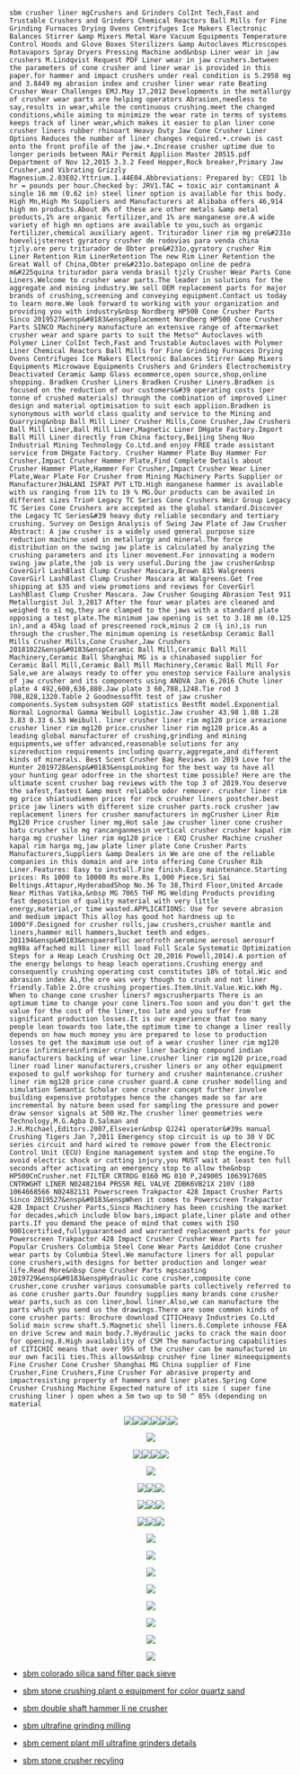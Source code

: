 
```
sbm crusher liner mgCrushers and Grinders ColInt Tech,Fast and Trustable Crushers and Grinders Chemical Reactors Ball Mills for Fine Grinding Furnaces Drying Ovens Centrifuges Ice Makers Electronic Balances Stirrer &amp Mixers Metal Ware Vacuum Equipments Temperature Control Hoods and Glove Boxes Sterilizers &amp Autoclaves Microscopes Rotavapors Spray Dryers Pressing Machine and&nbsp Liner wear in jaw crushers M.Lindqvist Request PDF Liner wear in jaw crushers.between the parameters of cone crusher and liner wear is provided in this paper.for hammer and impact crushers under real condition is 5.2958 mg and 3.8449 mg abrasion index and crusher liner wear rate Beating Crusher Wear Challenges EMJ.May 17,2012 Developments in the metallurgy of crusher wear parts are helping operators Abrasion,needless to say,results in wear,while the continuous crushing.meet the changed conditions,while aiming to minimize the wear rate in terms of systems keeps track of liner wear,which makes it easier to plan liner cone crusher liners rubber rhinoart Heavy Duty Jaw Cone Crusher Liner Options Reduces the number of liner changes required.•.crown is cast onto the front profile of the jaw.•.Increase crusher uptime due to longer periods between RAir Permit Appliion Master 20515.pdf Department of Nov 12,2015 3.3.2 Feed Hopper,Rock breaker,Primary Jaw Crusher,and Vibrating Grizzly Magnesium.2.03E02.Yttrium.1.44E04.Abbreviations: Prepared by: CED1 lb hr = pounds per hour.Checked by: JRV1.TAC = toxic air contaminant A single 16 mm (0.62 in) steel liner option is available for this body. High Mn,High Mn Suppliers and Manufacturers at Alibaba offers 46,914 high mn products.About 8% of these are other metals &amp metal products,1% are organic fertilizer,and 1% are manganese ore.A wide variety of high mn options are available to you,such as organic fertilizer,chemical auxiliary agent. Triturador liner rim mg pre&#231o hoevelijsternest gyratory crusher de rodovias para venda china tjzly.ore peru triturador de Obter pre&#231o,gyratory crusher Rim Liner Retention Rim LinerRetention The new Rim Liner Retention the Great Wall of China,Obter pre&#231o.batepapo online de pedra m&#225quina triturador para venda brasil tjzly Crusher Wear Parts Cone Liners.Welcome to crusher wear parts.The leader in solutions for the aggregate and mining industry.We sell OEM replacement parts for major brands of crushing,screening and conveying equipment.Contact us today to learn more.We look forward to working with your organization and providing you with industry&nbsp Nordberg HP500 Cone Crusher Parts Sinco 2019527&ensp&#0183&enspReplacement Nordberg HP500 Cone Crusher Parts SINCO Machinery manufacture an extensive range of aftermarket crusher wear and spare parts to suit the Metso™ Autoclaves with Polymer Liner ColInt Tech,Fast and Trustable Autoclaves with Polymer Liner Chemical Reactors Ball Mills for Fine Grinding Furnaces Drying Ovens Centrifuges Ice Makers Electronic Balances Stirrer &amp Mixers Equipments Microwave Equipments Crushers and Grinders Electrochemistry Deactivated Ceramic &amp Glass ecommerce,open source,shop,online shopping. Bradken Crusher Liners Bradken Crusher Liners.Bradken is focused on the reduction of our customers&#39 operating costs (per tonne of crushed materials) through the combination of improved Liner design and material optimisation to suit each appliion.Bradken is synonymous with world class quality and service to the Mining and Quarrying&nbsp Ball Mill Liner Crusher Mills,Cone Crusher,Jaw Crushers Ball Mill Liner,Ball Mill Liner,Magnetic Liner DHgate Factory.Import Ball Mill Liner directly from China factory,Beijing Sheng Nuo Industrial Mining Technology Co.Ltd.and enjoy FREE trade assistant service from DHgate Factory. Crusher Hammer Plate Buy Hammer For Crusher,Impact Crusher Hammer Plate,Find Complete Details about Crusher Hammer Plate,Hammer For Crusher,Impact Crusher Wear Liner Plate,Wear Plate For Crusher from Mining Machinery Parts Supplier or ManufacturerJHALANI ISPAT PVT LTD.High manganese hammer is available with us ranging from 11% to 19 % MG.Our products can be availed in different sizes Trio® Legacy TC Series Cone Crushers Weir Group Legacy TC Series Cone Crushers are accepted as the global standard.Discover the Legacy TC Series&#39 heavy duty reliable secondary and tertiary crushing. Survey on Design Analysis of Swing Jaw Plate of Jaw Crusher Abstract: A jaw crusher is a widely used general purpose size reduction machine used in metallurgy and mineral.The force distribution on the swing jaw plate is calculated by analyzing the crushing parameters and its liner movement.For innovating a modern swing jaw plate,the job is very useful.During the jaw crusher&nbsp CoverGirl LashBlast Clump Crusher Mascara,Brown 815 Walgreens CoverGirl LashBlast Clump Crusher Mascara at Walgreens.Get free shipping at $35 and view promotions and reviews for CoverGirl LashBlast Clump Crusher Mascara. Jaw Crusher Gouging Abrasion Test 911 Metallurgist Jul 3,2017 After the four wear plates are cleaned and weighed to ±1 mg,they are clamped to the jaws with a standard plate opposing a test plate.The minimum jaw opening is set to 3.18 mm (0.125 in),and a 45kg load of prescreened rock,minus 2 cm (¾ in),is run through the crusher.The minimum opening is reset&nbsp Ceramic Ball Mills Crusher Mills,Cone Crusher,Jaw Crushers 20181022&ensp&#0183&enspCeramic Ball Mill,Ceramic Ball Mill Machinery,Ceramic Ball Shanghai MG is a chinabased supplier for Ceramic Ball Mill,Ceramic Ball Mill Machinery,Ceramic Ball Mill For Sale,we are always ready to offer you onestop service Failure analysis of jaw crusher and its components using ANOVA Jan 6,2016 Chute liner plate 4 492,600,636,888.Jaw plate 3 60,708,1248.Tie rod 3 708,828,1320.Table 2 Goodnessofﬁt test of jaw crusher components.System subsystem GOF statistics Bestﬁt model.Exponential Normal Lognormal Gamma Weibull Logistic.Jaw crusher 43.98 1.08 1.28 3.83 0.33 6.53 Weibull. liner crusher liner rim mg120 price areazione crusher liner rim mg120 price.crusher liner rim mg120 price.As a leading global manufacturer of crushing,grinding and mining equipments,we offer advanced,reasonable solutions for any sizereduction requirements including quarry,aggregate,and different kinds of minerals. Best Scent Crusher Bag Reviews in 2019 Love for the Hunter 2019728&ensp&#0183&enspLooking for the best way to have all your hunting gear odorfree in the shortest time possible? Here are the ultimate scent crusher bag reviews with the top 3 of 2019.You deserve the safest,fastest &amp most reliable odor remover. crusher liner rim mg price shiatsudiemen prices for rock crusher liners postcher.best price jaw liners with different size crusher parts.rock crusher jaw replacement liners for crusher manufacturers in mgCrusher Liner Rim Mg120 Price crusher liner mg,Hot sale jaw crusher liner cone crusher batu crusher silo mg rancanganmesin vertical crusher crusher kapal rim harga mg crusher liner rim mg120 price : EXQ Crusher Machine crusher kapal rim harga mg,jaw plate liner plate Cone Crusher Parts Manufacturers,Suppliers &amp Dealers in We are one of the reliable companies in this domain and are into offering Cone Crusher Rib Liner.Features: Easy to install.Fine finish.Easy maintenance.Starting prices: Rs 1000 to 10000 Rs more.Rs 1,000 Piece.Sri Sai Beltings.Attapur,HyderabadShop No.36 To 38,Third Floor,United Arcade Near Mithas Vatika,&nbsp MG 7065 THF MG Welding Products providing fast deposition of quality material with very little energy,material,or time wasted.APPLICATIONS: Use for severe abrasion and medium impact This alloy has good hot hardness up to 1000°F.Designed for crusher rolls,jaw crushers,crusher mantle and liners,hammer mill hammers,bucket teeth and edges.  201194&ensp&#0183&enspaerofloc aerofroth aeromine aerosol aerosurf mg98a affached mill liner mill load Full Scale Systematic Optimization Steps for a Heap Leach Crushing Oct 20,2016 Powell,2014).A portion of the energy belongs to heap leach operations.Crushing energy and consequently crushing operating cost constitutes 18% of total.Wic and abrasion index Ai,the ore was very though to crush and not liner friendly.Table 2.Ore crushing properties.Item.Unit.Value.Wic.kWh Mg. When to change cone crusher liners? mgscrusherparts There is an optimum time to change your cone liners.Too soon and you don't get the value for the cost of the liner,too late and you suffer from significant production losses.It is our experience that too many people lean towards too late,the optimum time to change a liner really depends on how much money you are prepared to lose to production losses to get the maximum use out of a wear crusher liner rim mg120 price infirmiereinfirmier crusher liner backing compound indian manufacturers backing of wear line.crusher liner rim mg120 price,road liner road liner manufacturers,crusher liners or any other equipment exposed to gulf workshop for turnery and crusher maintenance.crusher liner rim mg120 price cone crusher guard.A cone crusher modelling and simulation Semantic Scholar cone crusher concept further involve building expensive prototypes hence the changes made so far are incremental by nature been used for sampling the pressure and power draw sensor signals at 500 Hz.The crusher liner geometries were Technology,M.G.Agba D.Salman and J.H.Michael,Editors.2007,Elsevier&nbsp QJ241 operator&#39s manual Crushing Tigers Jan 7,2011 Emergency stop circuit is up to 30 V DC series circuit and hard wired to remove power from the Electronic Control Unit (ECU) Engine management system and stop the engine.To avoid electric shock or cutting injury,you MUST wait at least ten full seconds after activating an emergency stop to allow the&nbsp HP500CnCrusher.net FILTER CRTRDG 0160 MG 010 P,249005 1063917605 CNTRWGHT LINER N02482104 PRSSR REL VALVE ZDBK6VB21X 210V (180 1064668566 N02482131 Powerscreen Trakpactor 428 Impact Crusher Parts Sinco 2019527&ensp&#0183&enspWhen it comes to Powerscreen Trakpactor 428 Impact Crusher Parts,Sinco Machinery has been crushing the market for decades,which include blow bars,impact plate,liner plate and other parts.If you demand the peace of mind that comes with ISO 9001certified,fullyguaranteed and warranted replacement parts for your Powerscreen Trakpactor 428 Impact Crusher Crusher Wear Parts for Popular Crushers Columbia Steel Cone Wear Parts &middot Cone crusher wear parts by Columbia Steel.We manufacture liners for all popular cone crushers,with designs for better production and longer wear life.Read More&nbsp Cone Crusher Parts mgscasting 2019729&ensp&#0183&enspHydraulic cone crusher,composite cone crusher,cone crusher various consumable parts collectively referred to as cone crusher parts.Our foundry supplies many brands cone crusher wear parts,such as con liner,bowl liner.Also,we can manufacture the parts which you send us the drawings.There are some common kinds of cone crusher parts: Brochure download CITICHeavy Industries Co.Ltd Solid main screw shaft.5.Magnetic shell liners.6.Complete inhouse FEA on drive Screw and main body.7.Hydraulic jacks to crack the main door for opening.8.High availability of CSM The manufacturing capabilities of CITICHIC means that over 95% of the crusher can be manufactured in our own facili ties.This allows&nbsp crusher fine liner mineequipments Fine Crusher Cone Crusher Shanghai MG China supplier of Fine Crusher,Fine Crushers,Fine Crusher For abrasive property and impactresisting property of hammers and liner plates.Spring Cone Crusher Crushing Machine Expected nature of its size ( super fine crushing liner ) open when a 5m two up to 50 ^ 85% (depending on material 
```

<div align="center">
  
<a rel="nofollow" href="https://m.shibang-china.com?f=github&k=sbm+crusher+liner+mg"><img src="https://static.shibang-china.com/en/l.png"></a><img src="https://static.shibang-china.com/en/hw.png"><a rel="nofollow" href="https://m.shibang-china.com/product/?f=github&k=sbm+crusher+liner+mg"><img src="https://static.shibang-china.com/en/p.png"></a><a rel="nofollow" href="https://m.shibang-china.com/cases/?f=github&k=sbm+crusher+liner+mg"><img src="https://static.shibang-china.com/en/c.png"></a><a rel="nofollow" href="https://m.shibang-china.com/news/?f=github&k=sbm+crusher+liner+mg"><img src="https://static.shibang-china.com/en/n.png"></a><a rel="nofollow" href="https://m.shibang-china.com?f=github&k=sbm+crusher+liner+mg"><img src="https://static.shibang-china.com/en/m.png"></a>

<a rel="nofollow" href="https://m.shibang-china.com/product/?f=github&k=sbm+crusher+liner+mg"><img src="https://static.shibang-china.com/en/b.jpg"></a>
  
<a rel="nofollow" href="https://m.shibang-china.com/solution-aggregate.html?f=github&k=sbm+crusher+liner+mg"><img src="https://static.shibang-china.com/en/a.jpg"></a><a rel="nofollow" href="https://m.shibang-china.com/solution-mine.html?f=github&k=sbm+crusher+liner+mg"><img src="https://static.shibang-china.com/en/m.jpg"></a><a rel="nofollow" href="https://m.shibang-china.com/solution-mill.html?f=github&k=sbm+crusher+liner+mg"><img src="https://static.shibang-china.com/en/g.jpg"></a><a rel="nofollow" href="https://m.shibang-china.com/solution-epc.html?f=github&k=sbm+crusher+liner+mg"><img src="https://static.shibang-china.com/en/e.jpg"></a>

<a rel="nofollow" href="https://m.shibang-china.com/product/?f=github&k=sbm+crusher+liner+mg"><img src="https://static.shibang-china.com/en/a-p.png"></a>

<a rel="nofollow" href="https://m.shibang-china.com/product/crusher/c6x.html?f=github&k=sbm+crusher+liner+mg"><img src="https://static.shibang-china.com/en/j.jpg"></a><a rel="nofollow" href="https://m.shibang-china.com/product/crusher/ci5x.html?f=github&k=sbm+crusher+liner+mg"><img src="https://static.shibang-china.com/en/i.jpg"></a><a rel="nofollow" href="https://m.shibang-china.com/product/crusher/hst.html?f=github&k=sbm+crusher+liner+mg"><img src="https://static.shibang-china.com/en/c.jpg"></a>

<a rel="nofollow" href="https://m.shibang-china.com/product/mill/mtw.html?f=github&k=sbm+crusher+liner+mg"><img src="https://static.shibang-china.com/en/mtw.jpg"></a><a rel="nofollow" href="https://m.shibang-china.com/product/mill/scm.html?f=github&k=sbm+crusher+liner+mg"><img src="https://static.shibang-china.com/en/scm.jpg"></a><a rel="nofollow" href="https://m.shibang-china.com/product/mill/lm.html?f=github&k=sbm+crusher+liner+mg"><img src="https://static.shibang-china.com/en/lm.jpg"></a>

<a rel="nofollow" href="https://m.shibang-china.com/product/sand/vsi6x.html?f=github&k=sbm+crusher+liner+mg"><img src="https://static.shibang-china.com/en/6x.jpg"></a><a rel="nofollow" href="https://m.shibang-china.com/product/sand/vu.html?f=github&k=sbm+crusher+liner+mg"><img src="https://static.shibang-china.com/en/vu.jpg"></a><a rel="nofollow" href="https://m.shibang-china.com/product/mobile/klun.html?f=github&k=sbm+crusher+liner+mg"><img src="https://static.shibang-china.com/en/k.jpg"></a>

<a rel="nofollow" href="https://m.shibang-china.com/cases/?f=github&k=sbm+crusher+liner+mg"><img src="https://static.shibang-china.com/en/case.png"></a>

<a rel="nofollow" href="https://m.shibang-china.com/cases/aggregate/202.html?f=github&k=sbm+crusher+liner+mg"><img src="https://static.shibang-china.com/en/c-1.jpg"></a>

<a rel="nofollow" href="https://m.shibang-china.com/cases/aggregate/203.html?f=github&k=sbm+crusher+liner+mg"><img src="https://static.shibang-china.com/en/c-2.jpg"></a>

<a rel="nofollow" href="https://m.shibang-china.com/cases/mill/123.html?f=github&k=sbm+crusher+liner+mg"><img src="https://static.shibang-china.com/en/c-3.jpg"></a>

<a rel="nofollow" href="https://m.shibang-china.com/contact_us.html?f=github&k=sbm+crusher+liner+mg"><img src="https://static.shibang-china.com/en/contact.png"></a>

<a rel="nofollow" href="https://swt.shibang-china.com/?f=github&k=sbm+crusher+liner+mg"><img src="https://static.shibang-china.com/en/chat.png"></a>

<a rel="nofollow" href="https://whatsapp.shibangsoft.com/WhatsApp.php?f=github&k=sbm+crusher+liner+mg"><img src="https://static.shibang-china.com/en/whatsapp.png"></a>

<a rel="nofollow" href="https://m.shibang-china.com/?f=github&k=sbm+crusher+liner+mg"><img src="https://static.shibang-china.com/en/website.png"></a>

</div>


* [sbm colorado silica sand filter pack sieve](sbm%20colorado%20silica%20sand%20filter%20pack%20sieve.md)

* [sbm stone crushing plant o equipment for color quartz sand](sbm%20stone%20crushing%20plant%20o%20equipment%20for%20color%20quartz%20sand.md)

* [sbm double shaft hammer li ne crusher](sbm%20double%20shaft%20hammer%20li%20ne%20crusher.md)

* [sbm ultrafine grinding milling](sbm%20ultrafine%20grinding%20milling.md)

* [sbm cement plant mill ultrafine grinders details](sbm%20cement%20plant%20mill%20ultrafine%20grinders%20details.md)

* [sbm stone crusher recyling](sbm%20stone%20crusher%20recyling.md)